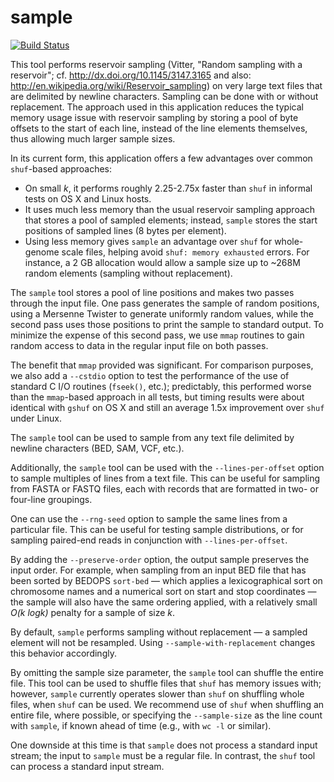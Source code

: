 # sample

[![Build Status](https://travis-ci.org/alexpreynolds/sample.svg?branch=master)](https://travis-ci.org/alexpreynolds/sample)

This tool performs reservoir sampling (Vitter, "Random sampling with a reservoir"; cf. http://dx.doi.org/10.1145/3147.3165 and also: http://en.wikipedia.org/wiki/Reservoir_sampling) on very large text files that are delimited by newline characters. Sampling can be done with or without replacement. The approach used in this application reduces the typical memory usage issue with reservoir sampling by storing a pool of byte offsets to the start of each line, instead of the line elements themselves, thus allowing much larger sample sizes.

In its current form, this application offers a few advantages over common `shuf`-based approaches:

- On small _k_, it performs roughly 2.25-2.75x faster than `shuf` in informal tests on OS X and Linux hosts.
- It uses much less memory than the usual reservoir sampling approach that stores a pool of sampled elements; instead, `sample` stores the start positions of sampled lines (8 bytes per element).
- Using less memory gives `sample` an advantage over `shuf` for whole-genome scale files, helping avoid `shuf: memory exhausted` errors. For instance, a 2 GB allocation would allow a sample size up to ~268M random elements (sampling without replacement).

The `sample` tool stores a pool of line positions and makes two passes through the input file. One pass generates the sample of random positions, using a Mersenne Twister to generate uniformly random values, while the second pass uses those positions to print the sample to standard output. To minimize the expense of this second pass, we use `mmap` routines to gain random access to data in the regular input file on both passes.

The benefit that `mmap` provided was significant. For comparison purposes, we also add a `--cstdio` option to test the performance of the use of standard C I/O routines (`fseek()`, etc.); predictably, this performed worse than the `mmap`-based approach in all tests, but timing results were about identical with `gshuf` on OS X and still an average 1.5x improvement over `shuf` under Linux.

The `sample` tool can be used to sample from any text file delimited by newline characters (BED, SAM, VCF, etc.).

Additionally, the `sample` tool can be used with the `--lines-per-offset` option to sample multiples of lines from a text file. This can be useful for sampling from FASTA or FASTQ files, each with records that are formatted in two- or four-line groupings.

One can use the `--rng-seed` option to sample the same lines from a particular file. This can be useful for testing sample distributions, or for sampling paired-end reads in conjunction with `--lines-per-offset`.

By adding the `--preserve-order` option, the output sample preserves the input order. For example, when sampling from an input BED file that has been sorted by BEDOPS `sort-bed` — which applies a lexicographical sort on chromosome names and a numerical sort on start and stop coordinates — the sample will also have the same ordering applied, with a relatively small _O(k logk)_ penalty for a sample of size _k_.

By default, `sample` performs sampling without replacement — a sampled element will not be resampled. Using `--sample-with-replacement` changes this behavior accordingly.

By omitting the sample size parameter, the `sample` tool can shuffle the entire file. This tool can be used to shuffle files that `shuf` has memory issues with; however, `sample` currently operates slower than `shuf` on shuffling whole files, when `shuf` can be used. We recommend use of `shuf` when shuffling an entire file, where possible, or specifying the `--sample-size` as the line count with `sample`, if known ahead of time (e.g., with `wc -l` or similar).

One downside at this time is that `sample` does not process a standard input stream; the input to `sample` must be a regular file. In contrast, the `shuf` tool can process a standard input stream.
